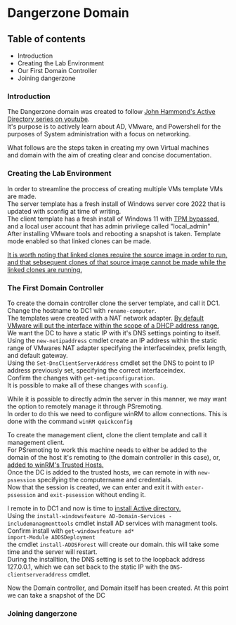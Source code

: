 # Dangerzone Domain
## Table of contents  

* Introduction  
* Creating the Lab Environment  
* Our First Domain Controller  
* Joining dangerzone  

### Introduction  

The Dangerzone domain was created to follow [John Hammond's Active Directory series on youtube](https://www.youtube.com/watch?v=pKtDQtsubio).  
It's purpose is to actively learn about AD, VMware, and Powershell for the purposes of System administration with a focus on networking.    
 
What follows are the steps taken in creating my own Virtual machines  
and domain with the aim of creating clear and concise documentation.  

### Creating the Lab Environment

In order to streamline the proccess of creating multiple VMs template VMs are made.  
The server template has a fresh install of Windows server core 2022 that is updated with sconfig at time of writing.  
The client template has a fresh install of Windows 11 with [TPM bypassed](https://www.bleepingcomputer.com/news/microsoft/how-to-bypass-the-windows-11-tpm-20-requirement/), and a local user account that has admin privilege called "local_admin"  
After installing VMware tools and rebooting a snapshot is taken. Template mode enabled so that linked clones can be made.  

[It is worth noting that linked clones require the source image in order to run, and that sebsequent clones of that source image cannot be made while the 
linked clones are running.](https://docs.vmware.com/en/vCenter-Converter-Standalone/6.2/com.vmware.convsa.guide/GUID-F09DE391-C05C-48F4-BDB2-CB12F12B434A.html)  

### The First Domain Controller

To create the domain controller  clone the server template, and call it DC1.  
Change the hostname to DC1 with ``rename-computer``.  
The templates were created with a NAT network adapter. [By default VMware will put the interface within the scope of a DHCP address range.](https://docs.vmware.com/en/VMware-Workstation-Pro/16.0/com.vmware.ws.using.doc/GUID-9831F49E-1A83-4881-BB8A-D4573F2C6D91.html#GUID-9831F49E-1A83-4881-BB8A-D4573F2C6D91)  
We want the DC to have a static IP with it's DNS settings pointing to itself.  
Using the ``new-netipaddress`` cmdlet create an IP address within the static range of VMwares NAT adapter specifying the interfaceindex, prefix length, and default gateway.  
Using the ``Set-DnsClientServerAddress`` cmdlet set the DNS to point to IP address previously set, specifying the correct interfaceindex.  
Confirm the changes with ``get-netipconfiguration``.  
It is possible to make all of these changes with ``sconfig``.  

While it is possible to directly admin the server in this manner, we may want the option to remotely manage it through PSremoting.  
In order to do this we need to configure winRM to allow connections. This is done with the command ``winRM quickconfig``  

To create the management client, clone the client template and call it management client.  
For PSremoting to work this machine needs to either be added to the domain of the host it's remoting to (the domain controller in this case), or, [added to winRM's Trusted Hosts.](https://techdirectarchive.com/2020/03/23/how-to-add-trusted-host-for-the-winrm-client/)  
Once the DC is added to the trusted hosts, we can remote in with ``new-pssession`` specifying the computername and credentials.  
Now that the session is created, we can enter and exit it with ``enter-pssession`` and ``exit-pssession`` without ending it.  

I remote in to DC1 and now is time to [install Active directory.](https://xpertstec.com/how-to-install-active-directory-windows-server-core-2022/)  
Using the ``install-windowsfeature AD-Domain-Services -includemanagmenttools`` cmdlet install AD services with managment tools.  
Confirm install with ``get-windowsfeature ad*``  
``import-Module ADDSDeployment``  
the cmdlet ``install-ADDSForest`` will create our domain. this will take some time and the server will restart.  
During the installtion, the DNS setting is set to the loopback address 127.0.0.1, which we can set back to the static IP with the ``DNS-clientserveraddress`` cmdlet.  

Now the Domain controller, and Domain itself has been created. At this point we can take a snapshot of the DC  

### Joining dangerzone  

